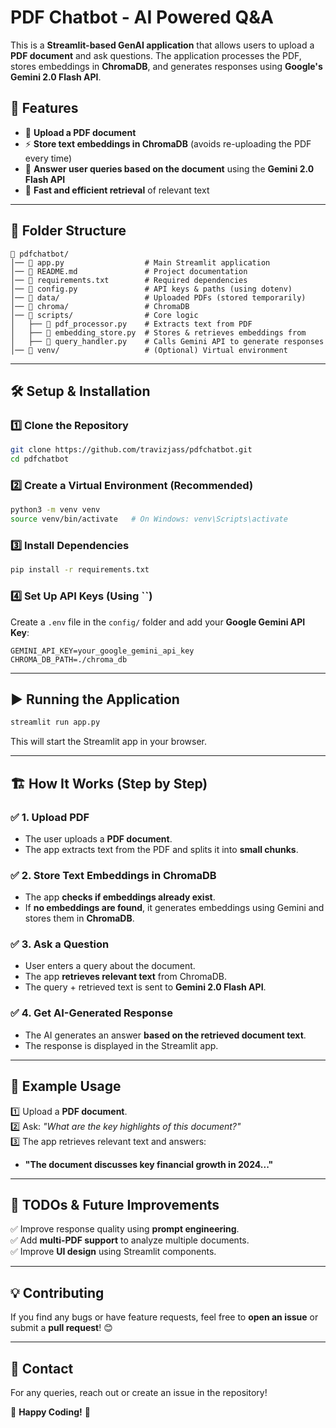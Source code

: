 # PDF Chatbot - AI Powered Q&A

This is a **Streamlit-based GenAI application** that allows users to upload a **PDF document** and ask questions. The application processes the PDF, stores embeddings in **ChromaDB**, and generates responses using **Google's Gemini 2.0 Flash API**.

## 🚀 Features

- 📄 **Upload a PDF document**
- ⚡ **Store text embeddings in ChromaDB** (avoids re-uploading the PDF every time)
- 🤖 **Answer user queries based on the document** using the **Gemini 2.0 Flash API**
- 🎯 **Fast and efficient retrieval** of relevant text

---

## 📂 Folder Structure

```
📁 pdfchatbot/
│── 📜 app.py                  # Main Streamlit application
│── 📜 README.md               # Project documentation
│── 📜 requirements.txt        # Required dependencies
│── 📜 config.py               # API keys & paths (using dotenv)
│── 📂 data/                   # Uploaded PDFs (stored temporarily)
│── 📂 chroma/                 # ChromaDB
│── 📂 scripts/                # Core logic
│   ├── 📜 pdf_processor.py    # Extracts text from PDF
│   ├── 📜 embedding_store.py  # Stores & retrieves embeddings from 
│   ├── 📜 query_handler.py    # Calls Gemini API to generate responses
│── 📂 venv/                   # (Optional) Virtual environment
```

---

## 🛠️ Setup & Installation

### **1️⃣ Clone the Repository**

```bash
git clone https://github.com/travizjass/pdfchatbot.git
cd pdfchatbot
```

### **2️⃣ Create a Virtual Environment (Recommended)**

```bash
python3 -m venv venv
source venv/bin/activate   # On Windows: venv\Scripts\activate
```

### **3️⃣ Install Dependencies**

```bash
pip install -r requirements.txt
```

### **4️⃣ Set Up API Keys (Using **``**)**

Create a `.env` file in the `config/` folder and add your **Google Gemini API Key**:

```env
GEMINI_API_KEY=your_google_gemini_api_key
CHROMA_DB_PATH=./chroma_db
```

---

## ▶️ Running the Application

```bash
streamlit run app.py
```

This will start the Streamlit app in your browser.

---

## 🏗️ How It Works (Step by Step)

### ✅ **1. Upload PDF**

- The user uploads a **PDF document**.
- The app extracts text from the PDF and splits it into **small chunks**.

### ✅ **2. Store Text Embeddings in ChromaDB**

- The app **checks if embeddings already exist**.
- If **no embeddings are found**, it generates embeddings using Gemini and stores them in **ChromaDB**.

### ✅ **3. Ask a Question**

- User enters a query about the document.
- The app **retrieves relevant text** from ChromaDB.
- The query + retrieved text is sent to **Gemini 2.0 Flash API**.

### ✅ **4. Get AI-Generated Response**

- The AI generates an answer **based on the retrieved document text**.
- The response is displayed in the Streamlit app.

---

## 📝 Example Usage

1️⃣ Upload a **PDF document**.\
2️⃣ Ask: *"What are the key highlights of this document?"*\
3️⃣ The app retrieves relevant text and answers:

- **"The document discusses key financial growth in 2024..."**

---

## 📌 TODOs & Future Improvements

✅ Improve response quality using **prompt engineering**.\
✅ Add **multi-PDF support** to analyze multiple documents.\
✅ Improve **UI design** using Streamlit components.

---

## 💡 Contributing

If you find any bugs or have feature requests, feel free to **open an issue** or submit a **pull request**! 😊

---

## 📧 Contact

For any queries, reach out or create an issue in the repository!

🚀 **Happy Coding!** 🎉

